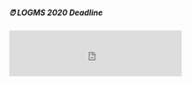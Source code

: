 ##### :alarm_clock: LOGMS 2020 Deadline 

<iframe src="http://free.timeanddate.com/countdown/i74zafgm/n594/cf12/cm0/cu4/ct0/cs0/ca0/co0/cr0/ss0/cac0f0/cpc000/pcfff/tcfbd9e8/fs200/szw448/szh189/iso2020-02-20T00:00:00/bo2" allowTransparency="true" frameborder="0" width="312" height="83"></iframe>
